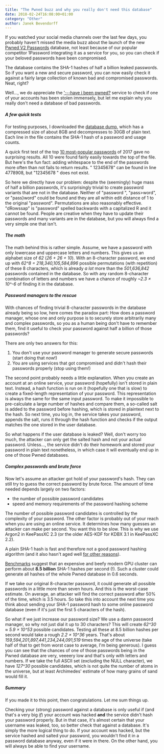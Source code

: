 ```yaml
---
title: "The Pwned buzz and why you really don't need this database"
date: 2018-02-24T16:08:00+01:00
category: "Other"
author: Janek Bevendorff
---
```


If you watched your social media channels over the last few days, you probably
haven't missed the media buzz about the launch of the new
[Pwned V2 Passwords](https://www.troyhunt.com/ive-just-launched-pwned-passwords-version-2/)
database, not least because of our popular competitor 1Password integrating it as
a service for you, so you can check if your beloved passwords have been compromised.

The database contains the SHA-1 hashes of half a billion leaked passwords. So
if you want a new and secure password, you can now easily check it against a
fairly large collection of known bad and compromised passwords. Neat, right?

Well..., we do appreciate the [';--have i been pwned?](https://haveibeenpwned.com/)
service to check if one of your accounts has been stolen immensely, but let me
explain why you really don't need a database of bad passwords.

<!--more-->

##### A few quick tests

For testing purposes, I downloaded the [database dump](https://haveibeenpwned.com/Passwords),
which has a compressed size of about 8GB and decompresses to 30GB of plain text.
Each line in the file contains the SHA-1 hash of a password and usage counts.

A quick first test of the top [10 most-popular passwords](https://en.wikipedia.org/wiki/List_of_the_most_common_passwords)
of 2017 gave no surprising results. All 10 were found fairly easily towards the top
of the file. But here's the fun fact: adding whitespace to the end of the
passwords more often than not fails to return results. " 12345678" can be found in
line 4778908, but "12345678 " does not exist.

So here we directly have our problem: despite the (seemingly) huge mass of half a billion
passwords, it's surprisingly trivial to create password variants that are not in
the database. Neither of "password ", "pass>word", or "pass}word" could be found and
they are all within edit distance of 1 to the original "password".
Permutations are also reasonably effective. "dRowssap" is "password" spelled backwards
with a capitalized R and it cannot be found. People are creative when they have to
update their passwords and many variants are in the database, but you will always
find a very simple one that isn't.

##### The math

The math behind this is rather simple. Assume, we have a password with only lowercase
and uppercase letters and numbers. This gives us an alphabet size of *62* (*26 + 26 + 10*).
With an 8-character password, we end up with *62^8 = 218,340,105,584,896* possible
permutations (with repetition) of these 8 characters, which is already *a lot*
more than the *501,636,842* passwords contained in the database. So with any
random 8-character combination of letters and numbers we have a chance of roughly
*~2.3 × 10^-6* of finding it in the database.

##### Password managers to the rescue

With chances of finding trivial 8-character passwords in the database already being
so low, here comes the paradox part: How does a password manager, whose one and only
purpose is to securely store arbitrarily many and complex passwords, so you as a
human being don't have to remember them, find it useful to check your password
against half a billion of those passwords?

There are only two answers for this:

1. You don't use your password manager to generate secure passwords (start doing
    that *now*!)
2. You are using services that got compromised and didn't hash their passwords properly
    (stop using them!)

The second point probably needs a little explanation. When you create an account at an
online service, your password (hopefully) isn't stored in plain text. Instead, a hash
function is run on it (hopefully one that is slow) to create a fixed-length representation
of your password. This representation is always the same for the same input password.
To make it impossible to pre-calculate a large number of hashes and compare them,
a so-called salt is added to the password before hashing, which is stored in plaintext
next to the hash. So next time, you log in, the service takes your password, appends the
salt, runs it through the hash function and checks if the output matches the one stored
in the user database.

So what happens if the user database is leaked? Well, don't worry too much, the attacker
can only get the salted hash and not your actual password. Unless..., the service didn't
do their homework and stored your password in plain text nonetheless, in which case it
will eventually end up in one of those Pwned databases.

##### Complex passwords and brute force

Now let's assume an attacker got hold of your password's hash. They can still try to
guess the correct password by brute force. The amount of time needed depends largely
on two factors:

- the number of possible password candidates
- speed and memory requirements of the password hashing scheme

The number of possible password candidates is controlled by the complexity of your
password. The other factor is probably out of your reach when you are using an online
service. It determines how many guesses an attacker can make per second. You want this
to be slow. This is why we use Argon2 in KeePassXC 2.3 (or the older
AES-KDF for KDBX 3.1 in KeePassXC 2.2).

A plain SHA-1 hash is fast and therefore not a good password hashing algorithm
(and it also hasn't aged well [for other reasons](https://www.wikiwand.com/en/SHA-1#/Attacks)).

[Benchmarks](https://gist.github.com/epixoip/a83d38f412b4737e99bbef804a270c40) suggest
that an expensive and beefy modern GPU cluster can perform about **8.5 billion** SHA-1
hashes per second (!). Such a cluster could generate all hashes of the whole Pwned
database in 0.6 seconds.

If we take our original 8-character password, it could generate all possible
passwords in a little more than seven hours. And this is the worst-case
estimate. On average, an attacker will find the correct password after 50% of the
time, which is 3.5 hours. So take this into account the next
time you think about sending your SHA-1 password hash to some online password
database (even if it's just the first 5 characters of the hash).

So what if we just increase our password size? We use a damn password manager, so
why not just dial it up to 30 characters? This will create *62^30 ≈ 5.9 × 10^53*
possible candidates. Testing all these at 8.5 billion hashes per second would take
a rough *2.2  × 10^36* years. That's about *159,594,201,897,441,234,244,091,519*
times the age of the universe (take half of that to get from worst case to average,
I'm being generous). I guess you can see that the chances of one of those passwords
being in the Pwned database are very, veeeery low and that's only with letters and
numbers. If we take the full ASCII set (excluding the NULL character), we have
*127^30* possible candidates, which is not quite the number of atoms in the universe,
but at least Archimedes' estimate of how many grains of sand would fill it.

##### Summary

If you made it to this point, then congratulations. Let me sum things up.

Checking your (strong) password against a database is only useful if (and that's a very big *if*)
your account was hacked **and** the service didn't hash your password properly. But in that case,
it's almost certain that your username was leaked, too, so better check that against a database.
It's simply the more logical thing to do. If your account was hacked, but the service
hashed and salted your password, you wouldn't find it in a password database anyway, even if it were
in there. On the other hand, you will always be able to find your username.
